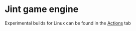 # Jint game engine

Experimental builds for Linux can be found in the [Actions](https://github.com/potential1energy/Jint-Game-Engine/actions) tab

